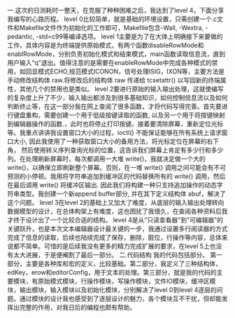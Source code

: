 一.这次的日测耗时一整天，在克服了种种困难之后，我达到了level 4，下面分享我编写的心路历程。
level 0比较简单，就是基础的环境设置，只需创建一个.c文件和Makefile文件作为初始化的工作即可，Makefile包含-Wall, -Wextra, -pedantic, -std=c99等编译选项。
level 1主要是为了在大体上明确接下来要做的工作，具体内容是为终端提供原始模式，有两个函数disableRowMode和enablRowMode，分别负责初始化模式和结束模式，main函数读取信息流，直到用户输入“q”退出。值得注意的是需要在enableRowMode中完成各种模式的禁用，如回显模式ECHO,规范模式ICONON，信号处理ISIG，IXON等，主要方法是手动修改结构体 raw.将修改后的结构体 raw 传递给 tcsetattr() 以写回新的终端属性，其他几个的禁用也是类似。
level 2要进行原始的输入输出处理，这就使编写的复杂度上升了不少，输入输出都涉及到很多基础知识，如何控制信息流以及如何判断终止等，在这一部分我在网上查阅了很多函数，才将代码写得完善。首先要进行键盘重构，需要创建一个用于低级按键读取的函数, 以及另一个用于将按键映射到编辑器操作的函数.，此时也将停止打印按键。接着要清除屏幕，重新定位光标等。我重点讲讲我设置窗口大小的过程，ioctl() 不能保证能够在所有系统上请求窗口大小, 因此我使用了一种获取窗口大小的备用方法，将光标定位在屏幕的右下角， 然后使用转义序列查询光标的位置，这告诉我们屏幕上肯定有多少行和多少列。在处理刷新屏幕时，每次都调用一大堆 write()，我就决定做一个大的 write()，以确保立即刷新整个屏幕。否则，在一堆 write() 调用之间可能会有不可预测的小停顿。我用将字符串追加到缓冲区的代码替换所有的 write() 调用，然后在最后调用 write() 将缓冲区输出. 因此我们将构建一种只支持追加操作的动态字符串类型。我创建一个新append buffer部分, 并在其下定义结构体 abuf，解决了这个问题。
level 3在level 2的基础上又加大了难度，从底层的输入输出处理转向数据模型的设计，在总体构架上有难度，这也困扰了我很久，在查阅各种资料后我才终于设计出了一个比较合适的结构。
level 4是从"只读查看器"到"可编辑器"的关键跃升，也是本次文本编辑器设计最关键的一步，我通过设置多行阅读器的方式完成了信息的读取，后续也陆续完成了保存，删除，脏位，行操作等内容，总体来说都不简单。可惜的是后续我没有更多的精力完成扩展的要求，在level 5上也没有太大进展，于是便阉割了最后一部分。
二.代码结构
我的代码包括部分。
第一部分，主要是各种库和宏的定义，比较基础。第二部分，我定义了三种结构体，edKey，erow和editorConfig，用于文本的处理。第三部分，就是我的代码的主要模块，有原始模式模块，行操作模块，写操作模块，文件IO模块，缓冲区模块，输出模块，输入模块以及初始化模块，分别解决了level 0到level 4逐层的问题。通过模块的设计我也感受到了逐层设计的魅力，各个模块互不干扰，但却能发挥出完整的作用，对我日后的编程也颇有帮助。
